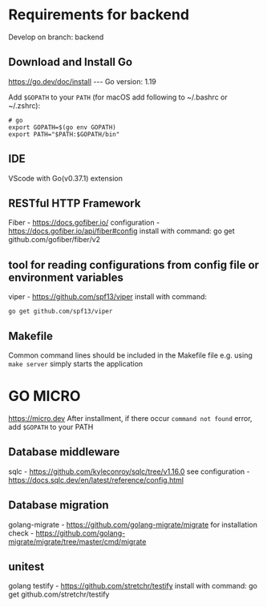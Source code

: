 # Requirements for backend

Develop on branch: backend

## Download and Install Go

https://go.dev/doc/install --- Go version: 1.19

Add `$GOPATH` to your `PATH` (for macOS add following to ~/.bashrc or ~/.zshrc):
```
# go
export GOPATH=$(go env GOPATH)
export PATH="$PATH:$GOPATH/bin"
```

## IDE

VScode with Go(v0.37.1) extension

## RESTful HTTP Framework

Fiber - https://docs.gofiber.io/
configuration - https://docs.gofiber.io/api/fiber#config
install with command: go get github.com/gofiber/fiber/v2

## tool for reading configurations from config file or environment variables

viper - https://github.com/spf13/viper
install with command: 
```
go get github.com/spf13/viper
```

## Makefile

Common command lines should be included in the Makefile file
e.g. using `make server` simply starts the application

# GO MICRO

https://micro.dev
After installment, if there occur `command not found` error, add `$GOPATH` to your PATH

## Database middleware

sqlc - https://github.com/kyleconroy/sqlc/tree/v1.16.0
see configuration - https://docs.sqlc.dev/en/latest/reference/config.html

## Database migration

golang-migrate - https://github.com/golang-migrate/migrate
for installation check - https://github.com/golang-migrate/migrate/tree/master/cmd/migrate

## unitest

golang testify - https://github.com/stretchr/testify
install with command: go get github.com/stretchr/testify
